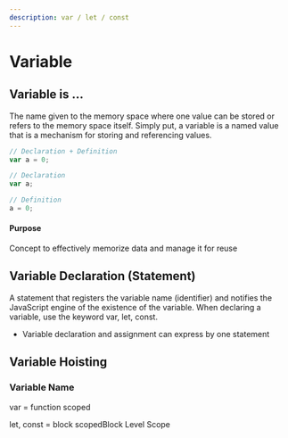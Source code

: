 ```yaml
---
description: var / let / const
---
```


# Variable

## Variable is ...

The name given to the memory space where one value can be stored or refers to the memory space itself. Simply put, a variable is a named value that is a mechanism for storing and referencing values.

```javascript
// Declaration + Definition
var a = 0;

// Declaration
var a;

// Definition
a = 0;
```

#### Purpose

Concept to effectively memorize data and manage it for reuse

## Variable Declaration \(Statement\)

A statement that registers the variable name \(identifier\) ​​and notifies the JavaScript engine of the existence of the variable. When declaring a variable, use the keyword var, let, const.

* Variable declaration and assignment can express by one statement

## Variable Hoisting

### Variable Name



var = function scoped

let, const = block scopedBlock Level Scope

